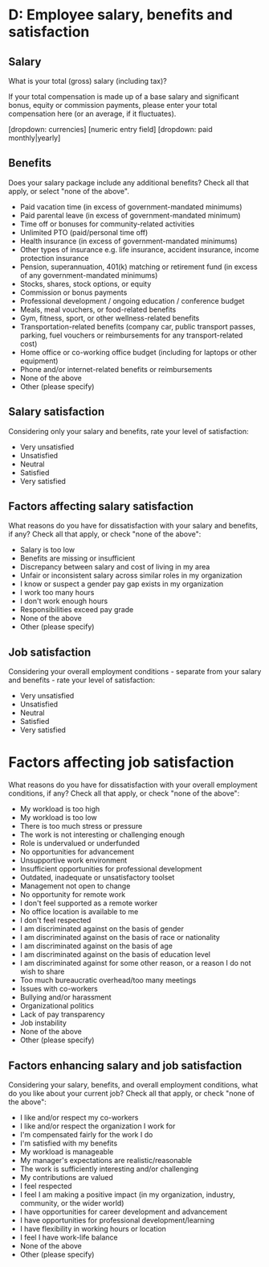 # D: Employee salary, benefits and satisfaction

## Salary

What is your total (gross) salary (including tax)? 

If your total compensation is made up of a base salary and significant bonus, equity or commission payments, please enter your total compensation here (or an average, if it fluctuates).

\[dropdown: currencies] \[numeric entry field] \[dropdown: paid monthly|yearly]

## Benefits

Does your salary package include any additional benefits? Check all that apply, or select "none of the above".

- Paid vacation time (in excess of government-mandated minimums)
- Paid parental leave (in excess of government-mandated minimum)
- Time off or bonuses for community-related activities
- Unlimited PTO (paid/personal time off)
- Health insurance (in excess of government-mandated minimums)
- Other types of insurance e.g. life insurance, accident insurance, income protection insurance
- Pension, superannuation, 401(k) matching or retirement fund (in excess of any government-mandated minimums)
- Stocks, shares, stock options, or equity
- Commission or bonus payments
- Professional development / ongoing education / conference budget
- Meals, meal vouchers, or food-related benefits
- Gym, fitness, sport, or other wellness-related benefits
- Transportation-related benefits (company car, public transport passes, parking, fuel vouchers or reimbursements for any transport-related cost)
- Home office or co-working office budget (including for laptops or other equipment)
- Phone and/or internet-related benefits or reimbursements
- None of the above
- Other (please specify)

## Salary satisfaction

Considering only your salary and benefits, rate your level of satisfaction:

- Very unsatisfied
- Unsatisfied
- Neutral
- Satisfied
- Very satisfied

## Factors affecting salary satisfaction

What reasons do you have for dissatisfaction with your salary and benefits, if any? Check all that apply, or check "none of the above":

- Salary is too low
- Benefits are missing or insufficient
- Discrepancy between salary and cost of living in my area
- Unfair or inconsistent salary across similar roles in my organization
- I know or suspect a gender pay gap exists in my organization
- I work too many hours
- I don't work enough hours
- Responsibilities exceed pay grade
- None of the above
- Other (please specify)

## Job satisfaction

Considering your overall employment conditions - separate from your salary and benefits - rate your level of satisfaction:

- Very unsatisfied
- Unsatisfied
- Neutral
- Satisfied
- Very satisfied

# Factors affecting job satisfaction

What reasons do you have for dissatisfaction with your overall employment conditions, if any? Check all that apply, or check "none of the above":

- My workload is too high
- My workload is too low
- There is too much stress or pressure
- The work is not interesting or challenging enough
- Role is undervalued or underfunded
- No opportunities for advancement
- Unsupportive work environment
- Insufficient opportunities for professional development
- Outdated, inadequate or unsatisfactory toolset
- Management not open to change
- No opportunity for remote work
- I don't feel supported as a remote worker
- No office location is available to me
- I don't feel respected
- I am discriminated against on the basis of gender
- I am discriminated against on the basis of race or nationality
- I am discriminated against on the basis of age
- I am discriminated against on the basis of education level
- I am discriminated against for some other reason, or a reason I do not wish to share
- Too much bureaucratic overhead/too many meetings
- Issues with co-workers
- Bullying and/or harassment
- Organizational politics
- Lack of pay transparency
- Job instability
- None of the above
- Other (please specify)

## Factors enhancing salary and job satisfaction

Considering your salary, benefits, and overall employment conditions, what do you like about your current job? Check all that apply, or check "none of the above":

- I like and/or respect my co-workers
- I like and/or respect the organization I work for
- I'm compensated fairly for the work I do
- I'm satisfied with my benefits
- My workload is manageable
- My manager's expectations are realistic/reasonable
- The work is sufficiently interesting and/or challenging
- My contributions are valued
- I feel respected
- I feel I am making a positive impact (in my organization, industry, community, or the wider world)
- I have opportunities for career development and advancement
- I have opportunities for professional development/learning
- I have flexibility in working hours or location
- I feel I have work-life balance
- None of the above
- Other (please specify)
